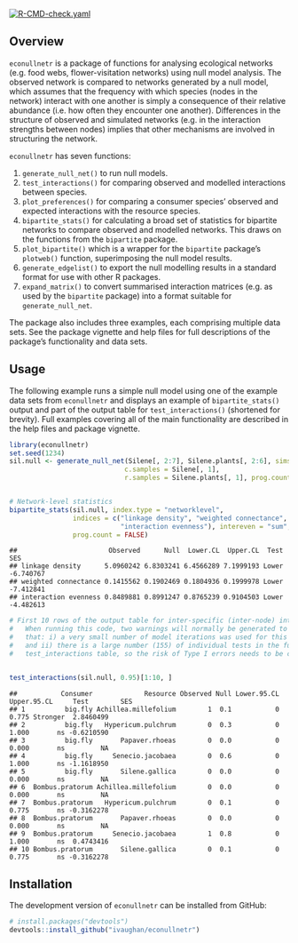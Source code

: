 [![R-CMD-check.yaml](https://github.com/ivaughan/econullnetr/actions/workflows/R-CMD-check.yaml/badge.svg)](https://github.com/ivaughan/econullnetr/actions/workflows/R-CMD-check.yaml)

## Overview

`econullnetr` is a package of functions for analysing ecological
networks (e.g. food webs, flower-visitation networks) using null model
analysis. The observed network is compared to networks generated by a
null model, which assumes that the frequency with which species (nodes
in the network) interact with one another is simply a consequence of
their relative abundance (i.e. how often they encounter one another).
Differences in the structure of observed and simulated networks (e.g. in
the interaction strengths between nodes) implies that other mechanisms
are involved in structuring the network.

`econullnetr` has seven functions:

1.  `generate_null_net()` to run null models.
2.  `test_interactions()` for comparing observed and modelled
    interactions between species.
3.  `plot_preferences()` for comparing a consumer species’ observed and
    expected interactions with the resource species.
4.  `bipartite_stats()` for calculating a broad set of statistics for
    bipartite networks to compare observed and modelled networks. This
    draws on the functions from the `bipartite` package.
5.  `plot_bipartite()` which is a wrapper for the `bipartite` package’s
    `plotweb()` function, superimposing the null model results.
6.  `generate_edgelist()` to export the null modelling results in a
    standard format for use with other R packages.
7.  `expand_matrix()` to convert summarised interaction matrices
    (e.g. as used by the `bipartite` package) into a format suitable
    for `generate_null_net`.

The package also includes three examples, each comprising multiple data
sets. See the package vignette and help files for full descriptions of
the package’s functionality and data sets.

## Usage

The following example runs a simple null model using one of the example
data sets from `econullnetr` and displays an example of
`bipartite_stats()` output and part of the output table for
`test_interactions()` (shortened for brevity). Full examples covering
all of the main functionality are described in the help files and
package vignette.

``` r
library(econullnetr)
set.seed(1234)
sil.null <- generate_null_net(Silene[, 2:7], Silene.plants[, 2:6], sims = 10,
                             c.samples = Silene[, 1],
                             r.samples = Silene.plants[, 1], prog.count = FALSE)


# Network-level statistics
bipartite_stats(sil.null, index.type = "networklevel",
                indices = c("linkage density", "weighted connectance", 
                            "interaction evenness"), intereven = "sum", 
                prog.count = FALSE)
```

    ##                       Observed      Null  Lower.CL  Upper.CL  Test       SES
    ## linkage density      5.0960242 6.8303241 6.4566289 7.1999193 Lower -6.740767
    ## weighted connectance 0.1415562 0.1902469 0.1804936 0.1999978 Lower -7.412841
    ## interaction evenness 0.8489881 0.8991247 0.8765239 0.9104503 Lower -4.482613

``` r
# First 10 rows of the output table for inter-specific (inter-node) interactions.
#   When running this code, two warnings will normally be generated to highlight
#   that: i) a very small number of model iterations was used for this example 
#   and ii) there is a large number (155) of individual tests in the full 
#   test_interactions table, so the risk of Type I errors needs to be considered.


test_interactions(sil.null, 0.95)[1:10, ]
```

    ##           Consumer             Resource Observed Null Lower.95.CL Upper.95.CL     Test        SES
    ## 1          big.fly Achillea.millefolium        1  0.1           0       0.775 Stronger  2.8460499
    ## 2          big.fly   Hypericum.pulchrum        0  0.3           0       1.000       ns -0.6210590
    ## 3          big.fly       Papaver.rhoeas        0  0.0           0       0.000       ns         NA
    ## 4          big.fly     Senecio.jacobaea        0  0.6           0       1.000       ns -1.1618950
    ## 5          big.fly       Silene.gallica        0  0.0           0       0.000       ns         NA
    ## 6  Bombus.pratorum Achillea.millefolium        0  0.0           0       0.000       ns         NA
    ## 7  Bombus.pratorum   Hypericum.pulchrum        0  0.1           0       0.775       ns -0.3162278
    ## 8  Bombus.pratorum       Papaver.rhoeas        0  0.0           0       0.000       ns         NA
    ## 9  Bombus.pratorum     Senecio.jacobaea        1  0.8           0       1.000       ns  0.4743416
    ## 10 Bombus.pratorum       Silene.gallica        0  0.1           0       0.775       ns -0.3162278

## Installation

The development version of `econullnetr` can be installed from GitHub:

``` r
# install.packages("devtools")
devtools::install_github("ivaughan/econullnetr")
```
